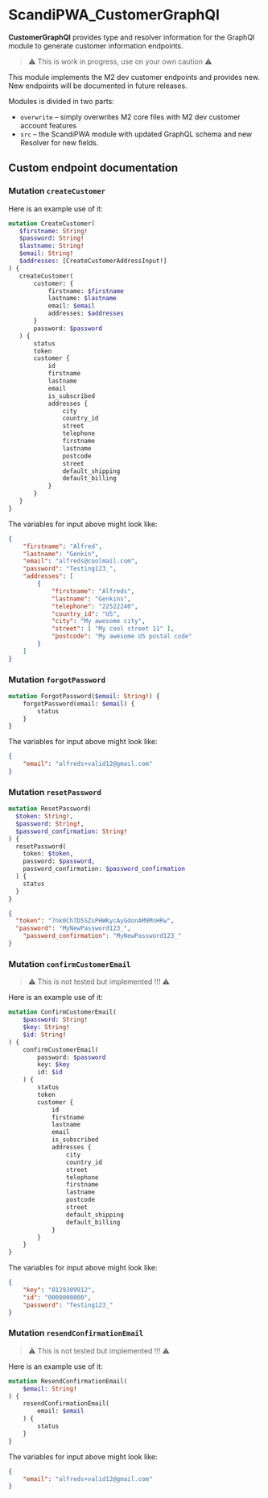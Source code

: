 # ScandiPWA_CustomerGraphQl

**CustomerGraphQl** provides type and resolver information for the GraphQl module
to generate customer information endpoints. 

> ⚠️ This is work in progress, use on your own caution ⚠️

This module implements the M2 dev customer endpoints and provides new.
New endpoints will be documented in future releases.

Modules is divided in two parts:
- `overwrite` – simply overwrites M2 core files with M2 dev customer account features
- `src` – the ScandiPWA module with updated GraphQL schema and new Resolver for new fields.

## Custom endpoint documentation

### Mutation `createCustomer`

Here is an example use of it:

 ```graphql
mutation CreateCustomer(
    $firstname: String!
    $password: String!
    $lastname: String!
    $email: String!
    $addresses: [CreateCustomerAddressInput!]
) {
    createCustomer(
        customer: {
            firstname: $firstname
            lastname: $lastname
            email: $email
            addresses: $addresses
        }
        password: $password
    ) {
        status
        token
        customer {
            id
            firstname
            lastname
            email
            is_subscribed
            addresses {
                city
                country_id
                street
                telephone
                firstname
                lastname
                postcode
                street
                default_shipping
                default_billing
            }
        }
    }
}
```

The variables for input above might look like:

```json
{
    "firstname": "Alfred",
    "lastname": "Genkin",
    "email": "alfreds@coolmail.com",
    "password": "Testing123_",
    "addresses": [
        {
            "firstname": "Alfreds",
            "lastname": "Genkins",
            "telephone": "22522240",
            "country_id": "US",
            "city": "My awesome city",      
            "street": [ "My cool street 11" ],
            "postcode": "My awesome US postal code"
        }
    ]
}
```

### Mutation `forgotPassword`

```graphql
mutation ForgotPassword($email: String!) {
  	forgotPassword(email: $email) {
  		status
	}
}
```

The variables for input above might look like:

```json
{
    "email": "alfreds+valid12@gmail.com"
}
```

### Mutation `resetPassword`

```graphql
mutation ResetPassword(
  $token: String!,
  $password: String!,
  $password_confirmation: String!
) {
  resetPassword(
    token: $token,
  	password: $password,
  	password_confirmation: $password_confirmation
  ) {
    status
  }
}
```

```json
{
  "token": "7nk0Ch7D5SZsPHWKycAyGdonAM9MnHRw",
  "password": "MyNewPassword123_",
	"password_confirmation": "MyNewPassword123_"
}
```

### Mutation `confirmCustomerEmail`

> ⚠️ This is not tested but implemented !!! ⚠️

Here is an example use of it:

```graphql
mutation ConfirmCustomerEmail(
    $password: String!
    $key: String!
    $id: String!
) {
    confirmCustomerEmail(
        password: $password
        key: $key
        id: $id
    ) {
        status
        token
        customer {
            id
            firstname
            lastname
            email
            is_subscribed
            addresses {
                city
                country_id
                street
                telephone
                firstname
                lastname
                postcode
                street
                default_shipping
                default_billing
            }
        }
    }
}
```

The variables for input above might look like:

```json
{
    "key": "0129309912",
    "id": "0000000000",
    "password": "Testing123_"
}
```

### Mutation `resendConfirmationEmail`

> ⚠️ This is not tested but implemented !!! ⚠️

Here is an example use of it:

```graphql
mutation ResendConfirmationEmail(
    $email: String!
) {
    resendConfirmationEmail(
        email: $email
    ) {
        status
    }
}
```

The variables for input above might look like:

```json
{
    "email": "alfreds+valid12@gmail.com"
}
```